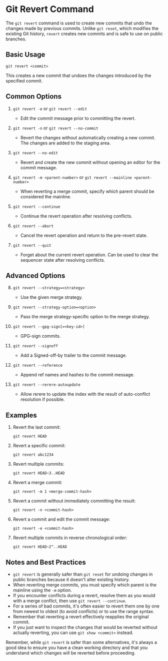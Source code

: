 # Git Revert Command

The `git revert` command is used to create new commits that undo the changes made by previous commits. Unlike `git reset`, which modifies the existing Git history, `revert` creates new commits and is safe to use on public branches.

## Basic Usage

```
git revert <commit>
```

This creates a new commit that undoes the changes introduced by the specified commit.

## Common Options

1. `git revert -e` or `git revert --edit`
   - Edit the commit message prior to committing the revert.

2. `git revert -n` or `git revert --no-commit`
   - Revert the changes without automatically creating a new commit. The changes are added to the staging area.

3. `git revert --no-edit`
   - Revert and create the new commit without opening an editor for the commit message.

4. `git revert -m <parent-number>` or `git revert --mainline <parent-number>`
   - When reverting a merge commit, specify which parent should be considered the mainline.

5. `git revert --continue`
   - Continue the revert operation after resolving conflicts.

6. `git revert --abort`
   - Cancel the revert operation and return to the pre-revert state.

7. `git revert --quit`
   - Forget about the current revert operation. Can be used to clear the sequencer state after resolving conflicts.

## Advanced Options

8. `git revert --strategy=<strategy>`
   - Use the given merge strategy.

9. `git revert --strategy-option=<option>`
   - Pass the merge strategy-specific option to the merge strategy.

10. `git revert --gpg-sign[=<key-id>]`
    - GPG-sign commits.

11. `git revert --signoff`
    - Add a Signed-off-by trailer to the commit message.

12. `git revert --reference`
    - Append ref names and hashes to the commit message.

13. `git revert --rerere-autoupdate`
    - Allow rerere to update the index with the result of auto-conflict resolution if possible.

## Examples

1. Revert the last commit:
   ```
   git revert HEAD
   ```

2. Revert a specific commit:
   ```
   git revert abc1234
   ```

3. Revert multiple commits:
   ```
   git revert HEAD~3..HEAD
   ```

4. Revert a merge commit:
   ```
   git revert -m 1 <merge-commit-hash>
   ```

5. Revert a commit without immediately committing the result:
   ```
   git revert -n <commit-hash>
   ```

6. Revert a commit and edit the commit message:
   ```
   git revert -e <commit-hash>
   ```

7. Revert multiple commits in reverse chronological order:
   ```
   git revert HEAD~2^..HEAD
   ```

## Notes and Best Practices

- `git revert` is generally safer than `git reset` for undoing changes in public branches because it doesn't alter existing history.
- When reverting merge commits, you must specify which parent is the mainline using the `-m` option.
- If you encounter conflicts during a revert, resolve them as you would with a merge conflict, then use `git revert --continue`.
- For a series of bad commits, it's often easier to revert them one by one from newest to oldest (to avoid conflicts) or to use the range syntax.
- Remember that reverting a revert effectively reapplies the original commit.
- If you just want to inspect the changes that would be reverted without actually reverting, you can use `git show <commit>` instead.

Remember, while `git revert` is safer than some alternatives, it's always a good idea to ensure you have a clean working directory and that you understand which changes will be reverted before proceeding.

